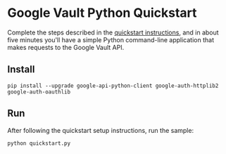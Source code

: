 # Google Vault Python Quickstart

Complete the steps described in the [quickstart instructions](
https://developers.google.com/vault/quickstart/python), and in about
five minutes you'll have a simple Python command-line application that makes
requests to the Google Vault API.

## Install

```
pip install --upgrade google-api-python-client google-auth-httplib2 google-auth-oauthlib
```

## Run

After following the quickstart setup instructions, run the sample:

```
python quickstart.py
```
